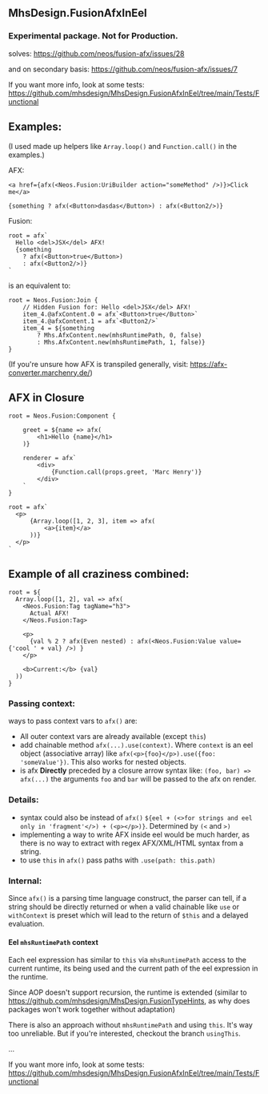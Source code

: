 ## MhsDesign.FusionAfxInEel
### Experimental package. Not for Production.

solves: https://github.com/neos/fusion-afx/issues/28

and on secondary basis: https://github.com/neos/fusion-afx/issues/7

If you want more info, look at some tests: https://github.com/mhsdesign/MhsDesign.FusionAfxInEel/tree/main/Tests/Functional

## Examples:

(I used made up helpers like `Array.loop()` and `Function.call()` in the examples.)

AFX:
```
<a href={afx(<Neos.Fusion:UriBuilder action="someMethod" />)}>Click me</a>
```

```
{something ? afx(<Button>dasdas</Button>) : afx(<Button2/>)}
```
Fusion:
```
root = afx`
  Hello <del>JSX</del> AFX!
  {something
    ? afx(<Button>true</Button>)
    : afx(<Button2/>)}
`
```
is an equivalent to:
```
root = Neos.Fusion:Join {
    // Hidden Fusion for: Hello <del>JSX</del> AFX!
    item_4.@afxContent.0 = afx`<Button>true</Button>`
    item_4.@afxContent.1 = afx`<Button2/>`
    item_4 = ${something
        ? Mhs.AfxContent.new(mhsRuntimePath, 0, false)
        : Mhs.AfxContent.new(mhsRuntimePath, 1, false)}
}
```
(If you're unsure how AFX is transpiled generally, visit: https://afx-converter.marchenry.de/)


## AFX in Closure
```
root = Neos.Fusion:Component {

    greet = ${name => afx(
        <h1>Hello {name}</h1>
    )}

    renderer = afx`
        <div>
            {Function.call(props.greet, 'Marc Henry')}
        </div>
    `
}
```

```
root = afx`
  <p>
      {Array.loop([1, 2, 3], item => afx(
          <a>{item}</a>
      ))}
  </p>
`
```

## Example of all craziness combined:
```
root = ${
  Array.loop([1, 2], val => afx(
    <Neos.Fusion:Tag tagName="h3">
      Actual AFX!
    </Neos.Fusion:Tag>
    
    <p>
      {val % 2 ? afx(Even nested) : afx(<Neos.Fusion:Value value={'cool ' + val} />) }
    </p>

    <b>Current:</b> {val}
  ))
}
```

### Passing context:
ways to pass context vars to `afx()` are:
- All outer context vars are already available (except `this`)
- add chainable method `afx(...).use(context)`. Where `context` is an eel object (associative  array) like `afx(<p>{foo}</p>).use({foo: 'someValue'})`.
This also works for nested objects.
- is afx **Directly** preceded by a closure arrow syntax like: `(foo, bar) => afx(...)` the arguments `foo` and `bar` will be passed to the afx on render.

### Details:
- syntax could also be instead of `afx()` `${eel + (<>for strings and eel only in 'fragment'</>) + (<p></p>)}`. Determined by `(<` and `>)`
- implementing a way to write AFX inside eel would be much harder, as there is no way to extract with regex AFX/XML/HTML syntax from a string.
- to use `this` in `afx()` pass paths with `.use(path: this.path)`

### Internal:
Since `afx()` is a parsing time language construct, the parser can tell, if a string should be directly returned or when a valid chainable like `use` or `withContext` is preset which will lead to the return of `$this` and a delayed evaluation.

#### Eel `mhsRuntimePath` context
Each eel expression has similar to `this` via `mhsRuntimePath` access to the current runtime, its being used and the current path of the eel expression in the runtime.

Since AOP doesn't support recursion, the runtime is extended (similar to https://github.com/mhsdesign/MhsDesign.FusionTypeHints, as why does packages won't work together without adaptation)

There is also an approach without `mhsRuntimePath` and using `this`.
It's way too unreliable. But if you're interested, checkout the branch `usingThis`.

...

If you want more info, look at some tests: https://github.com/mhsdesign/MhsDesign.FusionAfxInEel/tree/main/Tests/Functional
